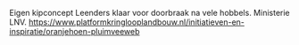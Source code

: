 Eigen kipconcept Leenders klaar voor doorbraak na vele hobbels. Ministerie LNV. https://www.platformkringlooplandbouw.nl/initiatieven-en-inspiratie/oranjehoen-pluimveeweb